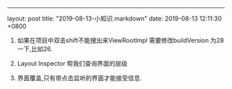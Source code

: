 ---
layout: post
title:  "2019-08-13-小知识.markdown"
date:   2019-08-13 12:11:30 +0800

1. 如果在项目中双击shift不能搜出来ViewRootImpl
需要修改buildVersion 为28一下,比如26.

2. Layout Inspector
帮我们查询界面的层级

3. 界面覆盖,只有带点击监听的界面才能接受信息.